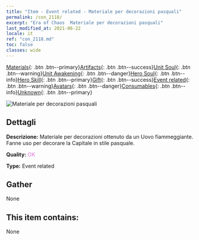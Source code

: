 ```yaml
---
title: "Item - Event related - Materiale per decorazioni pasquali"
permalink: /con_2118/
excerpt: "Era of Chaos  Materiale per decorazioni pasquali"
last_modified_at: 2021-06-22
locale: it
ref: "con_2118.md"
toc: false
classes: wide
---
```

 [Materials](/ItemsIT/){: .btn .btn--primary}[Artifacts](/ItemsIT/Artifacts/){: .btn .btn--success}[Unit Soul](/ItemsIT/UnitSoul/){: .btn .btn--warning}[Unit Awakening](/ItemsIT/UnitAwakening/){: .btn .btn--danger}[Hero Soul](/ItemsIT/HeroSoul/){: .btn .btn--info}[Hero Skill](/ItemsIT/HeroSkill/){: .btn .btn--primary}[Gift](/ItemsIT/Gift/){: .btn .btn--success}[Event related](/ItemsIT/Events/){: .btn .btn--warning}[Avatars](/ItemsIT/Avatars/){: .btn .btn--danger}[Consumables](/ItemsIT/Consumables/){: .btn .btn--info}[Unknown](/ItemsIT/Unknown/){: .btn .btn--primary}

 ![Materiale per decorazioni pasquali](/images/t/i_690019.png)

## Dettagli
 **Descrizione:** Materiale per decorazioni ottenuto da un Uovo fiammeggiante. Fanne uso per decorare la Capitale in stile pasquale.

 **Quality:** <span style="color: #DA70D6">OK</span>

 **Type:** Event related

## Gather

  None

## This item contains:

  None

